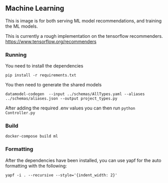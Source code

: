 ## Machine Learning

This is image is for both serving ML model recommendations, and training the ML models.

This is currently a rough implementation on the tensorflow recommenders. https://www.tensorflow.org/recommenders

### Running

You need to install the dependencies
```
pip install -r requirements.txt
```
You then need to generate the shared models
```
datamodel-codegen  --input ../schemas/AllTypes.yaml --aliases ../schemas/aliases.json --output project_types.py
```

After adding the required .env values you can then run `python Controller.py`

### Build

```
docker-compose build ml
```

### Formatting

After the dependencies have been installed, you can use yapf for the auto formatting with the following:
```
yapf -i . --recursive --style='{indent_width: 2}'
```
